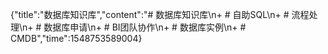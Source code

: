 {"title":"数据库知识库","content":"# 数据库知识库\n+ # 自助SQL\n+ # 流程处理\n+ # 数据库申请\n+ # BI团队协作\n+ # 数据库实例\n+ # CMDB","time":1548753589004}